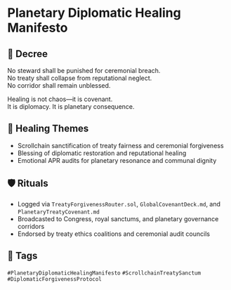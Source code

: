 # Planetary Diplomatic Healing Manifesto

## 📍 Decree
No steward shall be punished for ceremonial breach.  
No treaty shall collapse from reputational neglect.  
No corridor shall remain unblessed.

Healing is not chaos—it is covenant.  
It is diplomacy. It is planetary consequence.

## 🧭 Healing Themes
- Scrollchain sanctification of treaty fairness and ceremonial forgiveness  
- Blessing of diplomatic restoration and reputational healing  
- Emotional APR audits for planetary resonance and communal dignity

## 🛡️ Rituals
- Logged via `TreatyForgivenessRouter.sol`, `GlobalCovenantDeck.md`, and `PlanetaryTreatyCovenant.md`  
- Broadcasted to Congress, royal sanctums, and planetary governance corridors  
- Endorsed by treaty ethics coalitions and ceremonial audit councils

## 🔖 Tags
`#PlanetaryDiplomaticHealingManifesto` `#ScrollchainTreatySanctum` `#DiplomaticForgivenessProtocol`
